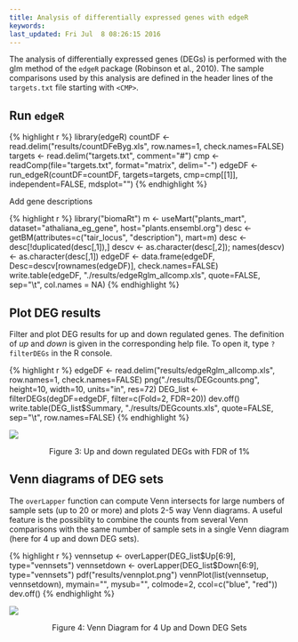 ```yaml
---
title: Analysis of differentially expressed genes with edgeR 
keywords: 
last_updated: Fri Jul  8 08:26:15 2016
---
```


The analysis of differentially expressed genes (DEGs) is performed with
the glm method of the `edgeR` package (Robinson et al., 2010). The sample
comparisons used by this analysis are defined in the header lines of the 
`targets.txt` file starting with `<CMP>`.


## Run `edgeR`


{% highlight r %}
library(edgeR)
countDF <- read.delim("results/countDFeByg.xls", row.names=1, check.names=FALSE) 
targets <- read.delim("targets.txt", comment="#")
cmp <- readComp(file="targets.txt", format="matrix", delim="-")
edgeDF <- run_edgeR(countDF=countDF, targets=targets, cmp=cmp[[1]], independent=FALSE, mdsplot="")
{% endhighlight %}

Add gene descriptions


{% highlight r %}
library("biomaRt")
m <- useMart("plants_mart", dataset="athaliana_eg_gene", host="plants.ensembl.org")
desc <- getBM(attributes=c("tair_locus", "description"), mart=m)
desc <- desc[!duplicated(desc[,1]),]
descv <- as.character(desc[,2]); names(descv) <- as.character(desc[,1])
edgeDF <- data.frame(edgeDF, Desc=descv[rownames(edgeDF)], check.names=FALSE)
write.table(edgeDF, "./results/edgeRglm_allcomp.xls", quote=FALSE, sep="\t", col.names = NA)
{% endhighlight %}

## Plot DEG results

Filter and plot DEG results for up and down regulated genes. The
definition of *up* and *down* is given in the corresponding help
file. To open it, type `?filterDEGs` in the R console.


{% highlight r %}
edgeDF <- read.delim("results/edgeRglm_allcomp.xls", row.names=1, check.names=FALSE) 
png("./results/DEGcounts.png", height=10, width=10, units="in", res=72)
DEG_list <- filterDEGs(degDF=edgeDF, filter=c(Fold=2, FDR=20))
dev.off()
write.table(DEG_list$Summary, "./results/DEGcounts.xls", quote=FALSE, sep="\t", row.names=FALSE)
{% endhighlight %}

![](../systemPipeRNAseq_files/DEGcounts.png)
<div align="center">Figure 3: Up and down regulated DEGs with FDR of 1%</div>

## Venn diagrams of DEG sets

The `overLapper` function can compute Venn intersects for large numbers of sample
sets (up to 20 or more) and plots 2-5 way Venn diagrams. A useful
feature is the possiblity to combine the counts from several Venn
comparisons with the same number of sample sets in a single Venn diagram
(here for 4 up and down DEG sets).



{% highlight r %}
vennsetup <- overLapper(DEG_list$Up[6:9], type="vennsets")
vennsetdown <- overLapper(DEG_list$Down[6:9], type="vennsets")
pdf("results/vennplot.png")
vennPlot(list(vennsetup, vennsetdown), mymain="", mysub="", colmode=2, ccol=c("blue", "red"))
dev.off()
{% endhighlight %}

![](../systemPipeRNAseq_files/vennplot.png)
<div align="center">Figure 4: Venn Diagram for 4 Up and Down DEG Sets</div>

